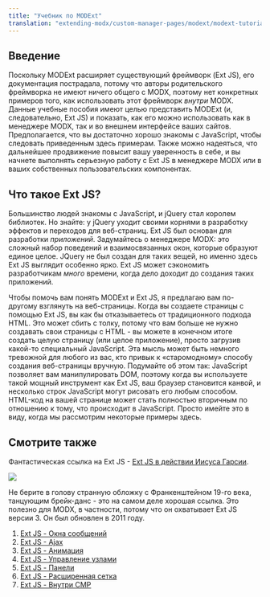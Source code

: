 ```yaml
---
title: "Учебник по MODExt"
translation: "extending-modx/custom-manager-pages/modext/modext-tutorials"
---
```


## Введение

Поскольку MODExt расширяет существующий фреймворк (Ext JS), его документация пострадала, потому что авторы родительского фреймворка не имеют ничего общего с MODX, поэтому нет конкретных примеров того, как использовать этот фреймворк *внутри* MODX. Данные учебные пособия имеют целью представить MODExt (и, следовательно, Ext JS) и показать, как его можно использовать как в менеджере MODX, так и во внешнем интерфейсе ваших сайтов. Предполагается, что вы достаточно хорошо знакомы с JavaScript, чтобы следовать приведенным здесь примерам. Также можно надеяться, что дальнейшее продвижение повысит вашу уверенность в себе, и вы начнете выполнять серьезную работу с Ext JS в менеджере MODX или в ваших собственных пользовательских компонентах.

## Что такое Ext JS?

Большинство людей знакомы с  JavaScript, и jQuery стал королем библиотек. Но знайте: у jQuery уходит своими корнями в разработку эффектов и переходов для веб-страниц. Ext JS был основан для разработки *приложений*. Задумайтесь о менеджере MODX: это сложный набор поведений и взаимосвязанных окон, которые образуют единое целое. JQuery не был создан для таких вещей, но именно здесь Ext JS выглядит особенно ярко. Ext JS может сэкономить разработчикам *много* времени, когда дело доходит до создания таких приложений.

Чтобы помочь вам понять MODExt и Ext JS, я предлагаю вам по-другому взглянуть на веб-страницы. Когда вы создаете страницы с помощью Ext JS, вы как бы отказываетесь от традиционного подхода HTML. Это может сбить с толку, потому что вам больше не нужно создавать свои страницы с HTML - вы можете в конечном итоге создать целую страницу (или целое приложение), просто загрузив какой-то специальный JavaScript. Эта мысль может быть немного тревожной для любого из вас, кто привык к «старомодному» способу создания веб-страницы вручную. Подумайте об этом так: JavaScript позволяет вам манипулировать DOM, поэтому когда вы используете такой мощный инструмент как Ext JS, ваш браузер становится канвой, и несколько строк JavaScript могут рисовать его любым способом. HTML-код на вашей странице может стать полностью вторичным по отношению к тому, что происходит в JavaScript. Просто имейте это в виду, когда мы рассмотрим некоторые примеры здесь.

## Смотрите также

Фантастическая ссылка на Ext JS - [Ext JS в действии Иисуса Гарсии](http://www.amazon.com/Ext-JS-Action-Jesus-Garcia/dp/1935182110/ref=sr_1_1?ie=UTF8&qid=1370295075&sr=8-1&keywords=Ext+JS+in+Action).

![](/2.x/en/extending-modx/custom-manager-pages/modext/ext_js_cover.jpg)

Не берите в голову странную обложку с Франкенштейном 19-го века, танцующим брейк-данс - это на самом деле хорошая ссылка. Это полезно для MODX, в частности, потому что он охватывает Ext JS версии 3. Он был обновлен в 2011 году.

1. [Ext JS - Окна сообщений](extending-modx/custom-manager-pages/modext/modext-tutorials/1.-ext-js-tutorial-message-boxes)
2. [Ext JS - Ajax](extending-modx/custom-manager-pages/modext/modext-tutorials/2.-ext-js-tutorial-ajax-include)
3. [Ext JS - Анимация](extending-modx/custom-manager-pages/modext/modext-tutorials/3.-ext-js-tutorial-animation)
4. [Ext JS - Управление узлами](extending-modx/custom-manager-pages/modext/modext-tutorials/4.-ext-js-tutorial-manipulating-nodes)
5. [Ext JS - Панели](extending-modx/custom-manager-pages/modext/modext-tutorials/5.-ext-js-tutorial-panels)
6. [Ext JS - Расширенная сетка](extending-modx/custom-manager-pages/modext/modext-tutorials/7.-ext-js-tutoral-advanced-grid)
7. [Ext JS - Внутри CMP](extending-modx/custom-manager-pages/modext/modext-tutorials/8.-ext-js-tutorial-inside-a-cmp)
